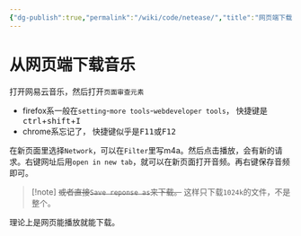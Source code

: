 ```yaml
---
{"dg-publish":true,"permalink":"/wiki/code/netease/","title":"网页端下载网易云音乐的音乐","tags":["hack"],"created":"2025-05-08T19:30:44.223+08:00"}
---
```



# 从网页端下载音乐

打开网易云音乐，然后打开`页面审查元素`

- firefox系一般在`setting`-`more tools`-`webdeveloper tools`， 快捷键是<kbd>ctrl</kbd>+<kbd>shift</kbd>+<kbd>I</kbd>
- chrome系忘记了， 快捷键似乎是<kbd>F11</kbd>或<kbd>F12</kbd>

在新页面里选择`Network`，可以在`Filter`里写m4a。然后点击播放，会有新的请求。右键网址后用`open in new tab`，就可以在新页面打开音频。再右键保存音频即可。

> [!note] ~~或者直接`Save reponse as`来下载。~~ 这样只下载`1024k`的文件，不是整个。

理论上是网页能播放就能下载。
